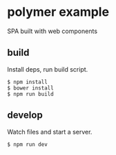 # polymer example

SPA built with web components

## build
Install deps, run build script.

```
$ npm install
$ bower install
$ npm run build
```

## develop

Watch files and start a server.

```
$ npm run dev
```
